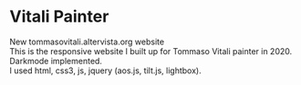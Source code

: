# Vitali Painter
New tommasovitali.altervista.org website <br>
This is the responsive website I built up for Tommaso Vitali painter in 2020.<br>
Darkmode implemented.<br>
I used html, css3, js, jquery (aos.js, tilt.js, lightbox).
